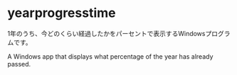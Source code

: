 # yearprogresstime

1年のうち、今どのくらい経過したかをパーセントで表示するWindowsプログラムです。

A Windows app that displays what percentage of the year has already passed.


